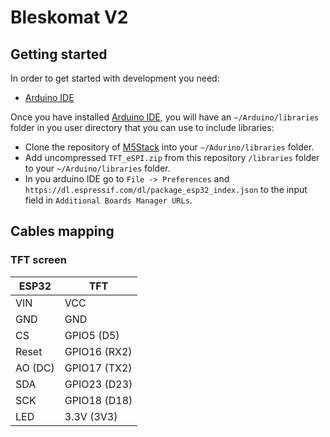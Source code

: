 # Bleskomat V2


## Getting started

In order to get started with development you need:

* [Arduino IDE](https://www.arduino.cc/en/Main/Software)

Once you have installed [Arduino IDE](https://www.arduino.cc/en/Main/Software), you will have an `~/Arduino/libraries` folder in you user directory that you can use to include libraries:

* Clone the repository of [M5Stack](https://github.com/m5stack/M5Stack) into your `~/Adurino/libraries` folder.
* Add uncompressed `TFT_eSPI.zip` from this repository `/libraries` folder to your `~/Arduino/libraries` folder.
* In you arduino IDE go to `File -> Preferences` and `https://dl.espressif.com/dl/package_esp32_index.json` to the input field in `Additional Boards Manager URLs`.


## Cables mapping

### TFT screen

|  ESP32  | TFT          |
|---------|--------------|
| VIN     | VCC          |
| GND     | GND          |
| CS      | GPIO5  (D5)  |
| Reset   | GPIO16 (RX2) |
| AO (DC) | GPIO17 (TX2) |
| SDA     | GPIO23 (D23) |
| SCK     | GPIO18 (D18) |
| LED     | 3.3V (3V3)   |
